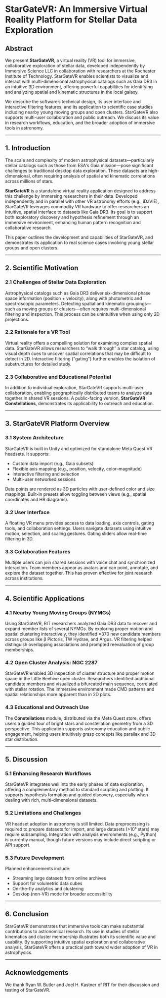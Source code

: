 # StarGateVR: An Immersive Virtual Reality Platform for Stellar Data Exploration

## Abstract

We present **StarGateVR**, a virtual reality (VR) tool for immersive, collaborative exploration of stellar data, developed independently by Immersive Science LLC in collaboration with researchers at the Rochester Institute of Technology. StarGateVR enables scientists to visualize and interact with multi-dimensional astrophysical catalogs such as Gaia DR3 in an intuitive 3D environment, offering powerful capabilities for identifying and analyzing spatial and kinematic structures in the local galaxy.

We describe the software’s technical design, its user interface and interactive filtering features, and its application to scientific case studies including nearby young moving groups and open clusters. StarGateVR also supports multi-user collaboration and public outreach. We discuss its value in research workflows, education, and the broader adoption of immersive tools in astronomy.

---

## 1. Introduction

The scale and complexity of modern astrophysical datasets—particularly stellar catalogs such as those from ESA's Gaia mission—pose significant challenges to traditional desktop data exploration. These datasets are high-dimensional, often requiring analysis of spatial and kinematic correlations across millions of stars.

**StarGateVR** is a standalone virtual reality application designed to address this challenge by immersing researchers in their data. Developed independently and in parallel with other VR astronomy efforts (e.g., iDaVIE), StarGateVR leverages commodity VR hardware to offer researchers an intuitive, spatial interface to datasets like Gaia DR3. Its goal is to support both exploratory discovery and hypothesis refinement through an immersive environment, enhancing human pattern recognition and collaborative research.

This paper outlines the development and capabilities of StarGateVR, and demonstrates its application to real science cases involving young stellar groups and open clusters.

---

## 2. Scientific Motivation

### 2.1 Challenges of Stellar Data Exploration

Astrophysical catalogs such as Gaia DR3 deliver six-dimensional phase space information (position + velocity), along with photometric and spectroscopic parameters. Detecting spatial and kinematic groupings—such as moving groups or clusters—often requires multi-dimensional filtering and inspection. This process can be unintuitive when using only 2D projections.

### 2.2 Rationale for a VR Tool

Virtual reality offers a compelling solution for examining complex spatial data. StarGateVR allows researchers to “walk through” a star catalog, using visual depth cues to uncover spatial correlations that may be difficult to detect in 2D. Interactive filtering ("gating") further enables the isolation of substructures for detailed study.

### 2.3 Collaborative and Educational Potential

In addition to individual exploration, StarGateVR supports multi-user collaboration, enabling geographically distributed teams to analyze data together in shared VR sessions. A public-facing version, **StarGateVR: Constellations**, demonstrates its applicability to outreach and education.

---

## 3. StarGateVR Platform Overview

### 3.1 System Architecture

StarGateVR is built in Unity and optimized for standalone Meta Quest VR headsets. It supports:

- Custom data import (e.g., Gaia subsets)  
- Flexible axis mapping (e.g., position, velocity, color–magnitude)  
- Interactive filtering and selection  
- Multi-user networked sessions  

Data points are rendered as 3D particles with user-defined color and size mappings. Built-in presets allow toggling between views (e.g., spatial coordinates and HR diagrams).

### 3.2 User Interface

A floating VR menu provides access to data loading, axis controls, gating tools, and collaboration settings. Users navigate datasets using intuitive motion, selection, and scaling gestures. Gating sliders allow real-time filtering in 3D.

### 3.3 Collaboration Features

Multiple users can join shared sessions with voice chat and synchronized interaction. Team members appear as avatars and can point, annotate, and explore the dataset together. This has proven effective for joint research across institutions.

---

## 4. Scientific Applications

### 4.1 Nearby Young Moving Groups (NYMGs)

Using StarGateVR, RIT researchers analyzed Gaia DR3 data to recover and expand member lists of several NYMGs. By exploring proper motion and spatial clustering interactively, they identified ≈370 new candidate members across groups like β Pictoris, TW Hydrae, and Argus. VR filtering helped distinguish overlapping associations and prompted reevaluation of group memberships.

### 4.2 Open Cluster Analysis: NGC 2287

StarGateVR enabled 3D inspection of cluster structure and proper motion space in the Little Beehive open cluster. Researchers identified additional candidate members and visualized a bifurcated main sequence, correlated with stellar rotation. The immersive environment made CMD patterns and spatial relationships more apparent than in 2D plots.

### 4.3 Educational and Outreach Use

The **Constellations** module, distributed via the Meta Quest store, offers users a guided tour of bright stars and constellation geometry from a 3D perspective. This application supports astronomy education and public engagement, helping users intuitively grasp concepts like parallax and 3D star distribution.

---

## 5. Discussion

### 5.1 Enhancing Research Workflows

StarGateVR integrates well into the early phases of data exploration, offering a complementary method to standard scripting and plotting. It supports hypothesis formation and guided discovery, especially when dealing with rich, multi-dimensional datasets.

### 5.2 Limitations and Challenges

VR headset adoption in astronomy is still limited. Data preprocessing is required to prepare datasets for import, and large datasets (>10⁵ stars) may require subsampling. Integration with analysis environments (e.g., Python) is currently manual, though future versions may include direct scripting or API support.

### 5.3 Future Development

Planned enhancements include:

- Streaming large datasets from online archives  
- Support for volumetric data cubes  
- On-the-fly analytics and clustering  
- Desktop (non-VR) mode for broader accessibility  

---

## 6. Conclusion

StarGateVR demonstrates that immersive tools can make substantial contributions to astronomical research. Its use in studies of stellar kinematics and cluster membership illustrates both its scientific value and usability. By supporting intuitive spatial exploration and collaborative analysis, StarGateVR offers a practical path toward wider adoption of VR in astrophysics.

---

## Acknowledgements

We thank Ryan W. Butler and Joel H. Kastner of RIT for their discussion and testing of StarGateVR. 

